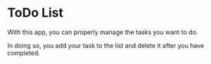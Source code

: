 # ToDo List

With this app, you can properly manage the tasks you want to do.

In doing so, you add your task to the list and delete it after you have completed.
